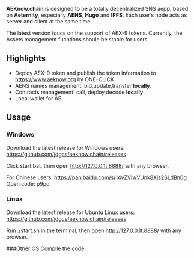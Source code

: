 **AEKnow.chain** is designed to be a totally decentralized SNS aepp, based on **Aeternity**, especially **AENS**, **Hugo** and **IPFS**. Each user’s node acts as server and client at the same time.

The latest version foucs on the support of AEX-9 tokens. Currently, the Assets management fucntions shoule be stable for users. 

## Highlights
 - Deploy AEX-9 token and publish the token information to https://www.aeknow.org by ONE-CLICK.
 - AENS names management: bid,update,transfer **locally**.
 - Contracts management: call, deploy,decode **locally**.
 - Local wallet for AE.


## Usage
### Windows
Download the latest release for Windows users: https://github.com/jdgcs/aeknow.chain/releases

Click start.bat, then open http://127.0.0.1t:8888/ with any browser.

For Chinese users: https://pan.baidu.com/s/14vZViwVUnk8Xjs2SLdBn0g Open code: p9po

### Linux
Download the latest release for Ubuntu Linux users: https://github.com/jdgcs/aeknow.chain/releases

Run ./start.sh in the terminal, then open http://127.0.0.1t:8888/ with any browser.

###Other OS
Compile the code.
